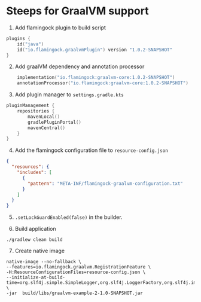 # Steeps for GraalVM support

1. Add flamingock plugin to build script
```kotlin
plugins {
    id("java")
    id("io.flamingock.graalvmPlugin") version "1.0.2-SNAPSHOT"
}
```

2. Add graalVM dependency and annotation processor
```kotlin
    implementation("io.flamingock:graalvm-core:1.0.2-SNAPSHOT")
    annotationProcessor("io.flamingock:graalvm-core:1.0.2-SNAPSHOT")
```

3. Add plugin manager to `settings.gradle.kts`
```kotlin
pluginManagement {
    repositories {
        mavenLocal()
        gradlePluginPortal()
        mavenCentral()
    }
}
```

4. Add the flamingock configuration file to `resource-config.json`
```json
{
  "resources": {
    "includes": [
      {
        "pattern": "META-INF/flamingock-graalvm-configuration.txt"
      }
    ]
  }
}
```

5. `.setLockGuardEnabled(false)` in the builder.

6. Build application
```shell
./gradlew clean build
```

7. Create native image
```shell
native-image --no-fallback \
--features=io.flamingock.graalvm.RegistrationFeature \
-H:ResourceConfigurationFiles=resource-config.json \
--initialize-at-build-time=org.slf4j.simple.SimpleLogger,org.slf4j.LoggerFactory,org.slf4j.impl.StaticLoggerBinder \
-jar  build/libs/graalvm-example-2-1.0-SNAPSHOT.jar
```
